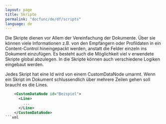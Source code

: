 ```yaml
---
layout: page
title: Skripte
permalink: "docfunc/de/df/scripts"
language: de
---
```


Die Skripte dienen vor Allem der Vereinfachung der Dokumente. Über sie können viele Informationen z.B. von den Empfängern oder Profildaten in ein Content-Control hineingepackt werden, anstatt die Felder einzeln ins Dokument einzufügen. Es besteht auch die Möglichkeit viel v
erwendete Skripte global abzulegen. In die Skripte können auch verschiedene Logiken eingebaut werden.

Jedes Skript hat eine Id wird von einem CustomDataNode umarmt. Wenn ein Skript im Dokument schlussendlich über mehrere Zeilen gehen soll braucht es die Lines. 

```xml 
    <CustomDataNode id="Beispiel">
      <Line>
        ...
      </Line>
    </CustomDataNode>
```xml
